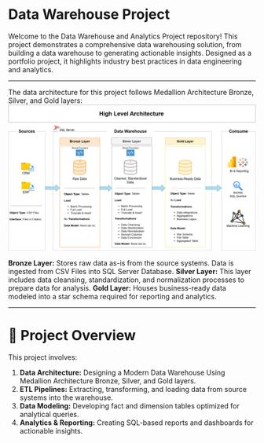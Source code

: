 # Data Warehouse Project 
Welcome to the Data Warehouse and Analytics Project repository! 
This project demonstrates a comprehensive data warehousing solution, from building a data warehouse to generating actionable insights. Designed as a portfolio project, it highlights industry best practices in data engineering and analytics.

--------------------------------------------------------------------------------------------------------------------------------
The data architecture for this project follows Medallion Architecture Bronze, Silver, and Gold layers:
[![Architecturee](docs/data_architecturee.png)](#Project-Architecture)

**Bronze Layer:** Stores raw data as-is from the source systems. Data is ingested from CSV Files into SQL Server Database.
**Silver Layer:** This layer includes data cleansing, standardization, and normalization processes to prepare data for analysis.
**Gold Layer:** Houses business-ready data modeled into a star schema required for reporting and analytics.

-------------------------------------------------------------------------------------------------------------------------------
# 📖 Project Overview
This project involves:
1) **Data Architecture:** Designing a Modern Data Warehouse Using Medallion Architecture Bronze, Silver, and Gold layers.
2) **ETL Pipelines:** Extracting, transforming, and loading data from source systems into the warehouse.
3) **Data Modeling:** Developing fact and dimension tables optimized for analytical queries.
4) **Analytics & Reporting:** Creating SQL-based reports and dashboards for actionable insights.
